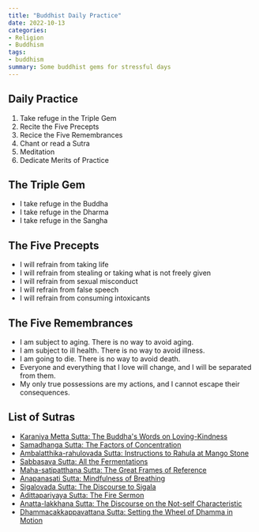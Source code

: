 ```yaml
---
title: "Buddhist Daily Practice"
date: 2022-10-13
categories:
- Religion
- Buddhism
tags:
- buddhism
summary: Some buddhist gems for stressful days
---
```


## Daily Practice
1. Take refuge in the Triple Gem
2. Recite the Five Precepts
3. Recice the Five Remembrances
4. Chant or read a Sutra
5. Meditation
6. Dedicate Merits of Practice

## The Triple Gem
* I take refuge in the Buddha
* I take refuge in the Dharma
* I take refuge in the Sangha

## The Five Precepts
* I will refrain from taking life
* I will refrain from stealing or taking what is not freely given
* I will refrain from sexual misconduct
* I will refrain from false speech
* I will refrain from consuming intoxicants

## The Five Remembrances
* I am subject to aging. There is no way to avoid aging.
* I am subject to ill health. There is no way to avoid illness.
* I am going to die. There is no way to avoid death.
* Everyone and everything that I love will change, and I will be separated from them.
* My only true possessions are my actions, and I cannot escape their consequences.

## List of Sutras
* [Karaniya Metta Sutta: The Buddha's Words on Loving-Kindness](https://www.accesstoinsight.org/tipitaka/kn/snp/snp.1.08.amar.html)
* [Samadhanga Sutta: The Factors of Concentration](https://www.accesstoinsight.org/tipitaka/an/an05/an05.028.than.html)
* [Ambalatthika-rahulovada Sutta: Instructions to Rahula at Mango Stone](https://www.accesstoinsight.org/tipitaka/mn/mn.061.than.html)
* [Sabbasava Sutta: All the Fermentations](https://www.accesstoinsight.org/tipitaka/mn/mn.002.than.html)
* [Maha-satipatthana Sutta: The Great Frames of Reference](https://www.accesstoinsight.org/tipitaka/dn/dn.22.0.than.html)
* [Anapanasati Sutta: Mindfulness of Breathing](https://www.accesstoinsight.org/tipitaka/mn/mn.118.than.html)
* [Sigalovada Sutta: The Discourse to Sigala](https://www.accesstoinsight.org/tipitaka/dn/dn.31.0.nara.html)
* [Adittapariyaya Sutta: The Fire Sermon](https://www.accesstoinsight.org/tipitaka/sn/sn35/sn35.028.nymo.html)
* [Anatta-lakkhana Sutta: The Discourse on the Not-self Characteristic](https://www.accesstoinsight.org/tipitaka/sn/sn22/sn22.059.nymo.html)
* [Dhammacakkappavattana Sutta: Setting the Wheel of Dhamma in Motion](https://www.accesstoinsight.org/tipitaka/sn/sn56/sn56.011.than.html)
